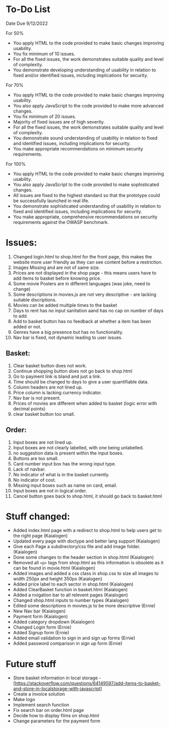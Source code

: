 # To-Do List 

Date Due 9/12/2022

For 50%
- You apply HTML to the code provided to make basic changes improving usability.
- You fix minimum of 10 issues.
- For all the fixed issues, the work demonstrates suitable quality and level of complexity.
- You demonstrate developing understanding of usability in relation to fixed and/or identified issues, including implications for security.

For 70%
- You apply HTML to the code provided to make basic changes improving usability.
- You also apply JavaScript to the code provided to make more advanced changes.
- You fix minimum of 20 issues.
- Majority of fixed issues are of high severity.
- For all the fixed issues, the work demonstrates suitable quality and level of complexity.
- You demonstrate sound understanding of usability in relation to fixed and identified issues, including implications for security. 
- You make appropriate recommendations on minimum security requirements.

For 100%
- You apply HTML to the code provided to make basic changes improving usability.
- You also apply JavaScript to the code provided to make sophisticated changes.
- All issues are fixed to the highest standard so that the prototype could be successfully launched in real life.
- You demonstrate sophisticated understanding of usability in relation to fixed and identified issues, including implications for security.
- You make appropriate, comprehensive recommendations on security requirements against the OWASP benchmark.


# Issues:

1. Changed login.html to shop.html for the front page, this makes the website more user friendly as they can see content before a restriction.
3. Images Missing and are not of same size.
5. Prices are not displayed in the shop page - this means users have to add items to basket before knowing price.
6. Some movie Posters are in different languages (was joke, need to change)
7. Some descriptions in movies.js are not very descriptive - are lacking suitable discriptions.
9. Movies can be added multiple times to the basket
10. Days to rent has no input sanitation aand has no cap on number of days to add.
11. Add to basket button has no feedback at whether a item has been added or not.
12. Genres have a big presence but has no functionality. 
13. Nav bar is fixed, not dynamic leading to user issues.

 ## Basket:
 1. Clear basket button does not work.
 2. Continue shopping button does not go back to shop.html
 3. Go to payment link is bland and just a link.
 4. Time should be changed to days to give a user quantifiable data.
 5. Column headers are not lined up.
 6. Price column is lacking currency indicator.
 7. Nav bar is not present. 
 8. Prices of movies are different when added to basket (logic error with decimal points)
 9. clear basket button too small.

 ## Order:
 1. Input boxes are not lined up.
 2. Input boxes are not clearly labelled, with one being unlabelled.
 3. no suggestion data is present within the input boxes.
 4. Buttons are too small.
 5. Card number input box has the wrong input type.
 6. Lack of navbar.
 7. No indicator of what is in the basket currently.
 8. No indicator of cost.
 9. Missing input boxes such as name on card, email.
 10. Input boxes are not in logical order.
 11. Cancel button goes back to shop.html, it should go back to basket.html


# Stuff changed:
- Added index.html page with a redirect to shop.html to help users get to the right page (Kaialogen)
- Updated every page with doctype and better lang support (Kaialogen) 
- Give each Page a subdirectory/css file and add image folder. (Kaialogen)
- Done some changes to the header section in shop.html (Kaialogen)
- Removed all `<p>` tags from shop.html as this information is obsolete as it can be found in movie.html (Kaialogen) 
- Added images and added a css class in shop.css to size all images to width 250px and height 350px (Kaialogen)
- Added price label to each sector in shop.html (Kaialogen)
- Added ClearBasket function in basket.html (Kaialogen)
- Added a nvigation bar to all relevent pages (Kaialogen)
- Changed shop.html inputs to number types (Kaialogen)  
- Edited some descriptions in movies.js to be more descriptive (Ernie)
- New Nav bar (Kaialogen)
- Payment form (Kaialogen)
- Added category dropdown (Kaialogen)
- Changed Login form (Ernie)
- Added Signup form (Ernie)
- Added email validation to sign in and sign up forms (Ernie)
- Added password comparison in sign up form (Ernie)

# Future stuff
- Store basket information in local storage - [https://stackoverflow.com/questions/64149597/add-items-to-basket-and-store-in-localstorage-with-javascript]
- Create a invoice solution
- Make logo
- Implement search function
- Fix search bar on order.html page
- Decide how to display films on shop.html
- Change parameters for the payment form